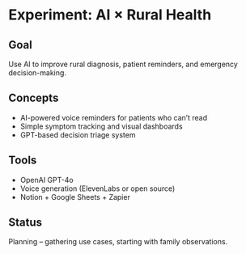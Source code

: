 # Experiment: AI × Rural Health

## Goal
Use AI to improve rural diagnosis, patient reminders, and emergency decision-making.

## Concepts
- AI-powered voice reminders for patients who can’t read
- Simple symptom tracking and visual dashboards
- GPT-based decision triage system

## Tools
- OpenAI GPT-4o
- Voice generation (ElevenLabs or open source)
- Notion + Google Sheets + Zapier

## Status
Planning – gathering use cases, starting with family observations.
